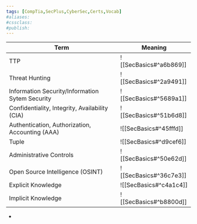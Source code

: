 ```yaml
---
tags: [CompTia,SecPlus,CyberSec,Certs,Vocab]
#aliases:
#cssclass:
#publish:
---
```


| Term                                            | Meaning                |
| ----------------------------------------------- | ---------------------- |
| TTP                                             | ![[SecBasics#^a6b869]] |
| Threat Hunting                                  | ![[SecBasics#^2a9491]] | 
| Information Security/Information Sytem Security | ![[SecBasics#^5689a1]] |
| Confidentiality, Integrity, Availability (CIA)  | ![[SecBasics#^51b6d8]] |
| Authentication, Authorization, Accounting (AAA) | ![[SecBasics#^45fffd]] |
| Tuple                                           | ![[SecBasics#^d9cef6]] |
| Administrative Controls                         | ![[SecBasics#^50e62d]] |
| Open Source Intelligence (OSINT)                | ![[SecBasics#^36c7e3]] |
| Explicit Knowledge                              | ![[SecBasics#^c4a1c4]] |
| Implicit Knowledge                              | ![[SecBasics#^b8800d]] |

-